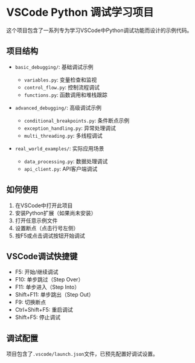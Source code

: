 # VSCode Python 调试学习项目

这个项目包含了一系列专为学习VSCode中Python调试功能而设计的示例代码。

## 项目结构
- `basic_debugging/`: 基础调试示例
  - `variables.py`: 变量检查和监视
  - `control_flow.py`: 控制流程调试
  - `functions.py`: 函数调用和堆栈跟踪

- `advanced_debugging/`: 高级调试示例
  - `conditional_breakpoints.py`: 条件断点示例
  - `exception_handling.py`: 异常处理调试
  - `multi_threading.py`: 多线程调试

- `real_world_examples/`: 实际应用场景
  - `data_processing.py`: 数据处理调试
  - `api_client.py`: API客户端调试

## 如何使用
1. 在VSCode中打开此项目
2. 安装Python扩展（如果尚未安装）
3. 打开任意示例文件
4. 设置断点（点击行号左侧）
5. 按F5或点击调试按钮开始调试

## VSCode调试快捷键
- F5: 开始/继续调试
- F10: 单步跳过（Step Over）
- F11: 单步进入（Step Into）
- Shift+F11: 单步跳出（Step Out）
- F9: 切换断点
- Ctrl+Shift+F5: 重启调试
- Shift+F5: 停止调试

## 调试配置
项目包含了`.vscode/launch.json`文件，已预先配置好调试设置。